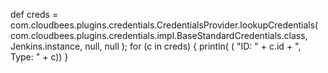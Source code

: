 def creds = com.cloudbees.plugins.credentials.CredentialsProvider.lookupCredentials(
    com.cloudbees.plugins.credentials.impl.BaseStandardCredentials.class,
    Jenkins.instance,
    null,
    null
);
for (c in creds) {
     println( ( "ID: " + c.id + ", Type: " + c))
}
